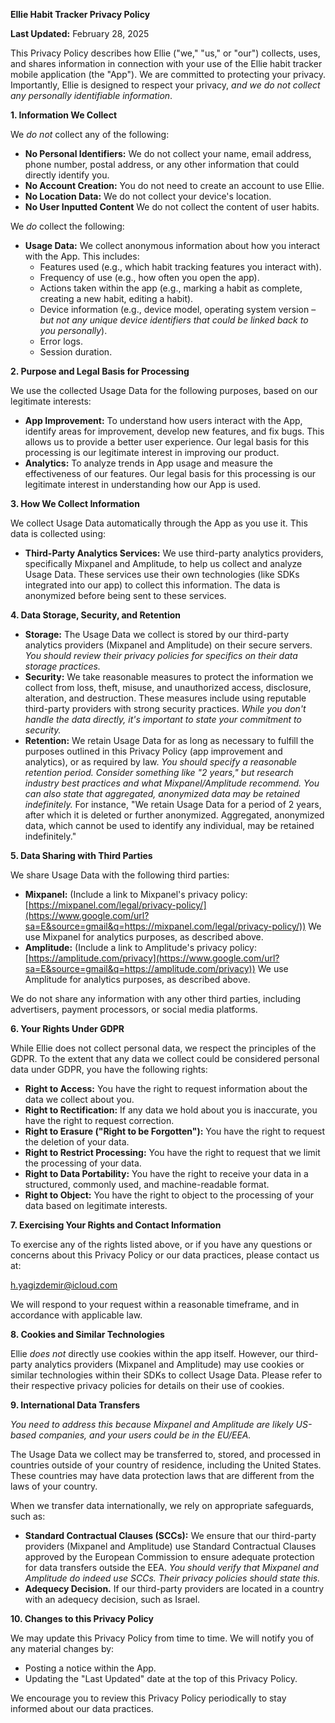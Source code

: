 **Ellie Habit Tracker Privacy Policy**

**Last Updated:** February 28, 2025

This Privacy Policy describes how Ellie ("we," "us," or "our") collects, uses, and shares information in connection with your use of the Ellie habit tracker mobile application (the "App"). We are committed to protecting your privacy.  Importantly, Ellie is designed to respect your privacy, *and we do not collect any personally identifiable information*.

**1. Information We Collect**

We *do not* collect any of the following:

  * **No Personal Identifiers:** We do not collect your name, email address, phone number, postal address, or any other information that could directly identify you.
  * **No Account Creation:** You do not need to create an account to use Ellie.
  * **No Location Data:** We do not collect your device's location.
  * **No User Inputted Content** We do not collect the content of user habits.

We *do* collect the following:

  * **Usage Data:** We collect anonymous information about how you interact with the App. This includes:
      * Features used (e.g., which habit tracking features you interact with).
      * Frequency of use (e.g., how often you open the app).
      * Actions taken within the app (e.g., marking a habit as complete, creating a new habit, editing a habit).
      * Device information (e.g., device model, operating system version – *but not any unique device identifiers that could be linked back to you personally*).
      * Error logs.
      * Session duration.

**2. Purpose and Legal Basis for Processing**

We use the collected Usage Data for the following purposes, based on our legitimate interests:

  * **App Improvement:** To understand how users interact with the App, identify areas for improvement, develop new features, and fix bugs.  This allows us to provide a better user experience.  Our legal basis for this processing is our legitimate interest in improving our product.
  * **Analytics:** To analyze trends in App usage and measure the effectiveness of our features. Our legal basis for this processing is our legitimate interest in understanding how our App is used.

**3. How We Collect Information**

We collect Usage Data automatically through the App as you use it. This data is collected using:

  * **Third-Party Analytics Services:** We use third-party analytics providers, specifically Mixpanel and Amplitude, to help us collect and analyze Usage Data. These services use their own technologies (like SDKs integrated into our app) to collect this information.  The data is anonymized before being sent to these services.

**4. Data Storage, Security, and Retention**

  * **Storage:** The Usage Data we collect is stored by our third-party analytics providers (Mixpanel and Amplitude) on their secure servers. *You should review their privacy policies for specifics on their data storage practices.*
  * **Security:** We take reasonable measures to protect the information we collect from loss, theft, misuse, and unauthorized access, disclosure, alteration, and destruction. These measures include using reputable third-party providers with strong security practices. *While you don't handle the data directly, it's important to state your commitment to security.*
  * **Retention:** We retain Usage Data for as long as necessary to fulfill the purposes outlined in this Privacy Policy (app improvement and analytics), or as required by law. *You should specify a reasonable retention period.  Consider something like "2 years," but research industry best practices and what Mixpanel/Amplitude recommend. You can also state that aggregated, anonymized data may be retained indefinitely.* For instance, "We retain Usage Data for a period of 2 years, after which it is deleted or further anonymized. Aggregated, anonymized data, which cannot be used to identify any individual, may be retained indefinitely."

**5. Data Sharing with Third Parties**

We share Usage Data with the following third parties:

  * **Mixpanel:** (Include a link to Mixpanel's privacy policy: [https://mixpanel.com/legal/privacy-policy/](https://www.google.com/url?sa=E&source=gmail&q=https://mixpanel.com/legal/privacy-policy/)) We use Mixpanel for analytics purposes, as described above.
  * **Amplitude:** (Include a link to Amplitude's privacy policy: [https://amplitude.com/privacy](https://www.google.com/url?sa=E&source=gmail&q=https://amplitude.com/privacy)) We use Amplitude for analytics purposes, as described above.

We do not share any information with any other third parties, including advertisers, payment processors, or social media platforms.

**6. Your Rights Under GDPR**

While Ellie does not collect personal data, we respect the principles of the GDPR. To the extent that any data we collect could be considered personal data under GDPR, you have the following rights:

  * **Right to Access:** You have the right to request information about the data we collect about you.
  * **Right to Rectification:** If any data we hold about you is inaccurate, you have the right to request correction.
  * **Right to Erasure ("Right to be Forgotten"):** You have the right to request the deletion of your data.
  * **Right to Restrict Processing:** You have the right to request that we limit the processing of your data.
  * **Right to Data Portability:** You have the right to receive your data in a structured, commonly used, and machine-readable format.
  * **Right to Object:** You have the right to object to the processing of your data based on legitimate interests.

**7. Exercising Your Rights and Contact Information**

To exercise any of the rights listed above, or if you have any questions or concerns about this Privacy Policy or our data practices, please contact us at:

h.yagizdemir@icloud.com

We will respond to your request within a reasonable timeframe, and in accordance with applicable law.

**8. Cookies and Similar Technologies**

Ellie *does not* directly use cookies within the app itself. However, our third-party analytics providers (Mixpanel and Amplitude) may use cookies or similar technologies within their SDKs to collect Usage Data. Please refer to their respective privacy policies for details on their use of cookies.

**9. International Data Transfers**

*You need to address this because Mixpanel and Amplitude are likely US-based companies, and your users could be in the EU/EEA.*

The Usage Data we collect may be transferred to, stored, and processed in countries outside of your country of residence, including the United States. These countries may have data protection laws that are different from the laws of your country.

When we transfer data internationally, we rely on appropriate safeguards, such as:

  * **Standard Contractual Clauses (SCCs):** We ensure that our third-party providers (Mixpanel and Amplitude) use Standard Contractual Clauses approved by the European Commission to ensure adequate protection for data transfers outside the EEA. *You should verify that Mixpanel and Amplitude do indeed use SCCs. Their privacy policies should state this.*
  * **Adequecy Decision.** If our third-party providers are located in a country with an adequecy decision, such as Israel.

**10. Changes to this Privacy Policy**

We may update this Privacy Policy from time to time. We will notify you of any material changes by:

  * Posting a notice within the App.
  * Updating the "Last Updated" date at the top of this Privacy Policy.

We encourage you to review this Privacy Policy periodically to stay informed about our data practices.
